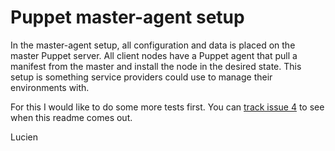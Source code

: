 Puppet master-agent setup
=========================

In the master-agent setup, all configuration and data is placed on the master Puppet server. All client nodes
have a Puppet agent that pull a manifest from the master and install the node in the desired state. This setup is
something service providers could use to manage their environments with.

For this I would like to do some more tests first. You can [track issue 4](https://github.com/IQSS/dataverse-puppet/issues/4) to see when this readme comes out.

Lucien